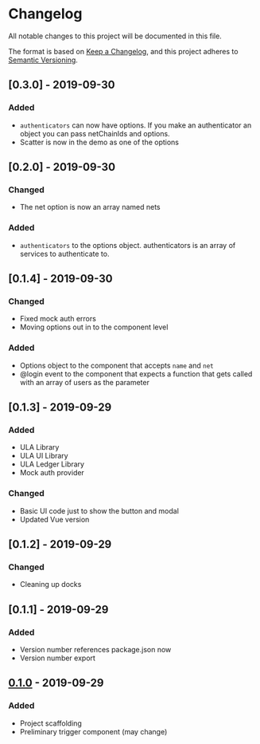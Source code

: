 # Changelog
All notable changes to this project will be documented in this file.

The format is based on [Keep a Changelog](https://keepachangelog.com/en/1.0.0/),
and this project adheres to [Semantic Versioning](https://semver.org/spec/v2.0.0.html).

## [0.3.0] - 2019-09-30
### Added
- `authenticators` can now have options. If you make an authenticator an object you can pass netChainIds and options.
- Scatter is now in the demo as one of the options

## [0.2.0] - 2019-09-30
### Changed
- The net option is now an array named nets
### Added
- `authenticators` to the options object. authenticators is an array of services to authenticate to.

## [0.1.4] - 2019-09-30
### Changed
- Fixed mock auth errors
- Moving options out in to the component level
### Added
- Options object to the component that accepts `name` and `net`
- @login event to the component that expects a function that gets called with an array of users as the parameter

## [0.1.3] - 2019-09-29
### Added
- ULA Library
- ULA UI Library
- ULA Ledger Library
- Mock auth provider
### Changed
- Basic UI code just to show the button and modal
- Updated Vue version

## [0.1.2] - 2019-09-29
### Changed
- Cleaning up docks

## [0.1.1] - 2019-09-29
### Added
- Version number references package.json now
- Version number export

## [0.1.0] - 2019-09-29
### Added
- Project scaffolding
- Preliminary trigger component (may change)


[0.1.0]: https://github.com/olivierlacan/keep-a-changelog/releases/tag/v0.0.1
